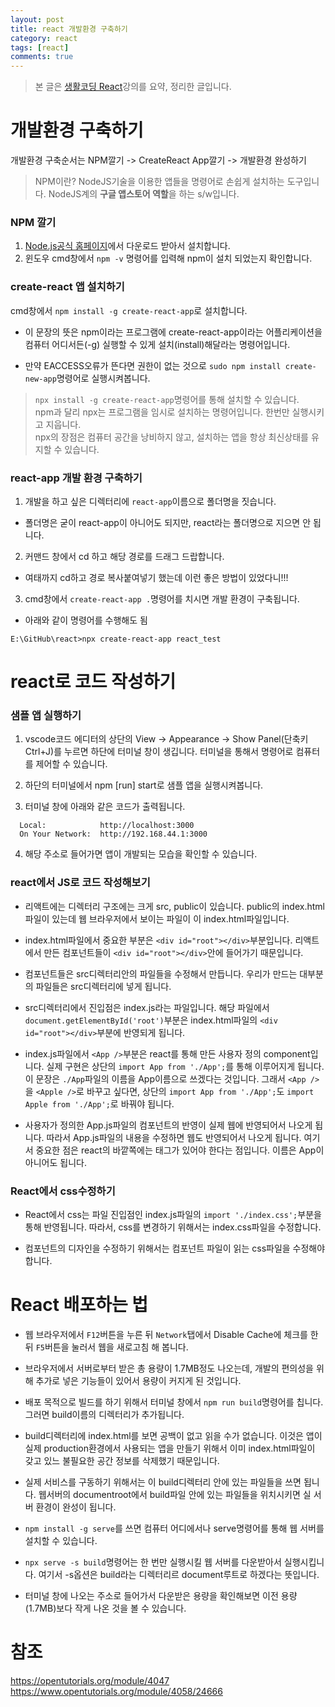 ```yaml
---
layout: post
title: react 개발환경 구축하기
category: react
tags: [react]
comments: true
---
```


> 본 글은 [생활코딩 React](https://www.opentutorials.org/module/4058/24666)강의를 요약, 정리한 글입니다.  

# 개발환경 구축하기
개발환경 구축순서는 NPM깔기 -> CreateReact App깔기 -> 개발환경 완성하기

> NPM이란? NodeJS기술을 이용한 앱들을 명령어로 손쉽게 설치하는 도구입니다.
> NodeJS계의 **구글 앱스토어 역할**을 하는 s/w입니다.  

### NPM 깔기
1. [Node.js공식 홈페이지](https://nodejs.org/ko/)에서 다운로드 받아서 설치합니다.
2. 윈도우 cmd창에서 `npm -v` 명령어를 입력해 npm이 설치 되었는지 확인합니다.  

### create-react 앱 설치하기
cmd창에서 `npm install -g create-react-app`로 설치합니다.
- 이 문장의 뜻은 npm이라는 프로그램에 create-react-app이라는 어플리케이션을 컴퓨터 어디서든(-g) 실행할 수 있게 설치(install)해달라는 명령어입니다.

- 만약 EACCESS오류가 뜬다면 권한이 없는 것으로 `sudo npm install create-new-app`명령어로 실행시켜봅니다.

> `npx install -g create-react-app`명령어를 통해 설치할 수 있습니다.  
> npm과 달리 npx는 프로그램을 임시로 설치하는 명령어입니다. 한번만 실행시키고 지웁니다.  
> npx의 장점은 컴퓨터 공간을 낭비하지 않고, 설치하는 앱을 항상 최신상태를 유지할 수 있습니다.

### react-app 개발 환경 구축하기
1. 개발을 하고 싶은 디렉터리에 `react-app`이름으로 폴더명을 짓습니다.
- 폴더명은 굳이 react-app이 아니어도 되지만, react라는 폴더명으로 지으면 안 됩니다.

2. 커맨드 창에서 cd 하고 해당 경로를 드래그 드랍합니다.
- 여태까지 cd하고 경로 복사붙여넣기 했는데 이런 좋은 방법이 있었다니!!!

3. cmd창에서 `create-react-app .`명령어를 치시면 개발 환경이 구축됩니다.

- 아래와 같이 명령어를 수행해도 됨

```console
E:\GitHub\react>npx create-react-app react_test
```

# react로 코드 작성하기

### 샘플 앱 실행하기

1. vscode코드 에디터의 상단의 View -> Appearance -> Show Panel(단축키 Ctrl+J)를 누르면 하단에 터미널 창이 생깁니다. 터미널을 통해서 명령어로 컴퓨터를 제어할 수 있습니다.

2. 하단의 터미널에서 npm [run] start로 샘플 앱을 실행시켜봅니다.

3. 터미널 창에 아래와 같은 코드가 출력됩니다.
```
  Local:            http://localhost:3000        
  On Your Network:  http://192.168.44.1:3000  
```
4. 해당 주소로 들어가면 앱이 개발되는 모습을 확인할 수 있습니다.


### react에서 JS로 코드 작성해보기

- 리액트에는 디렉터리 구조에는 크게 src, public이 있습니다. public의 index.html파일이 있는데 웹 브라우저에서 보이는 파일이 이 index.html파일입니다.

- index.html파일에서 중요한 부분은 `<div id="root"></div>`부분입니다. 리액트에서 만든 컴포넌트들이 `<div id="root"></div>`안에 들어가기 때문입니다.

- 컴포넌트들은 src디렉터리안의 파일들을 수정해서 만듭니다. 우리가 만드는 대부분의 파일들은 src디렉터리에 넣게 됩니다.

- src디렉터리에서 진입점은 index.js라는 파일입니다. 해당 파일에서 `document.getElementById('root')`부분은 index.html파일의 `<div id="root"></div>`부분에 반영되게 됩니다.

- index.js파일에서 `<App />`부분은 react를 통해 만든 사용자 정의 component입니다. 실제 구현은 상단의 `import App from './App';`를 통해 이루어지게 됩니다. 이 문장은 `./App`파일의 이름을 App이름으로 쓰겠다는 것입니다. 그래서 `<App />`을 `<Apple />`로 바꾸고 싶다면, 상단의 `import App from './App';`도 `import Apple from './App';`로 바꿔야 됩니다.

- 사용자가 정의한 App.js파일의 컴포넌트의 반영이 실제 웹에 반영되어서 나오게 됩니다. 따라서 App.js파일의 내용을 수정하면 웹도 반영되어서 나오게 됩니다. 여기서 중요한 점은 react의 바깥쪽에는 태그가 있어야 한다는 점입니다. 이름은 App이 아니어도 됩니다.

### React에서 css수정하기

- React에서 css는 파일 진입점인 index.js파일의  `import './index.css';`부분을 통해 반영됩니다. 따라서, css를 변경하기 위해서는 index.css파일을 수정합니다.

- 컴포넌트의 디자인을 수정하기 위해서는 컴포넌트 파일이 읽는 css파일을 수정해야 합니다.

# React 배포하는 법

- 웹 브라우저에서 `F12`버튼을 누른 뒤 `Network`탭에서 Disable Cache에 체크를 한 뒤 `F5`버튼을 눌러서 웹을 새로고침 해 봅니다.

- 브라우저에서 서버로부터 받은 총 용량이 1.7MB정도 나오는데, 개발의 편의성을 위해 추가로 넣은 기능들이 있어서 용량이 커지게 된 것입니다.

- 배포 목적으로 빌드를 하기 위해서 터미널 창에서 `npm run build`명령어를 칩니다. 그러면 build이름의 디렉터리가 추가됩니다.

- build디렉터리에 index.html를 보면 공백이 없고 읽을 수가 없습니다. 이것은 앱이 실제 production환경에서 사용되는 앱을 만들기 위해서 이미 index.html파일이 갖고 있느 불필요한 공간 정보를 삭제했기 때문입니다.

- 실제 서비스를 구동하기 위해서는 이 build디렉터리 안에 있는 파일들을 쓰면 됩니다. 웹서버의 documentroot에서 build파일 안에 있는 파일들을 위치시키면 실 서버 환경이 완성이 됩니다.

- `npm install -g serve`를 쓰면 컴퓨터 어디에서나 serve명령어를 통해 웹 서버를 설치할 수 있습니다.

- `npx serve -s build`명령어는 한 번만 실행시킬 웹 서버를 다운받아서 실행시킵니다. 여기서 -s옵션은 build라는 디렉터리르 document루트로 하겠다는 뜻입니다.

- 터미널 창에 나오는 주소로 들어가서 다운받은 용량을 확인해보면 이전 용량(1.7MB)보다 작게 나온 것을 볼 수 있습니다.




# 참조

<https://opentutorials.org/module/4047>  
<https://www.opentutorials.org/module/4058/24666>